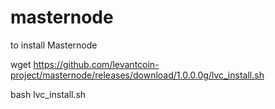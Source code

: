 # masternode

to install Masternode


wget https://github.com/levantcoin-project/masternode/releases/download/1.0.0.0g/lvc_install.sh


bash lvc_install.sh
